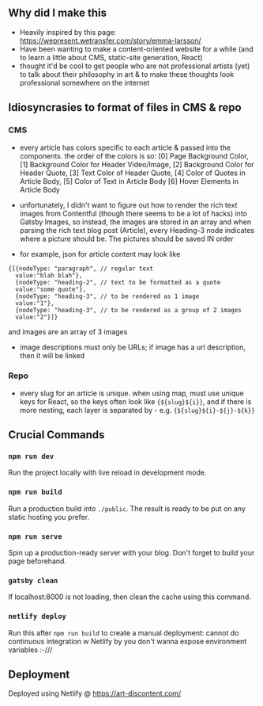 ## Why did I make this

* Heavily inspired by this page: https://wepresent.wetransfer.com/story/emma-larsson/
* Have been wanting to make a content-oriented website for a while (and to learn a little about CMS, static-site generation, React)
* thought it'd be cool to get people who are not professional artists (yet) to talk about their philosophy in art & to make these thoughts look professional somewhere on the internet


## Idiosyncrasies to format of files in CMS & repo

### CMS

* every article has colors specific to each article & passed into the components. the order of the colors is so:
[0] Page Background Color, [1] Background Color for Header Video/Image, [2] Background Color for Header Quote, [3] Text Color of Header Quote, [4] Color of Quotes in Article Body, [5] Color of Text in Article Body [6] Hover Elements in Article Body

* unfortunately, I didn't want to figure out how to render the rich text images from Contentful (though there seems to be a lot of hacks) into Gatsby Images, so instead, the images are stored in an array and when parsing the rich text blog post (Article), every Heading-3 node indicates where a picture should be. The pictures should be saved IN order

* for example, json for article content may look like
```
{[{nodeType: "paragraph", // regular text
  value:"blah blah"},
  {nodeType: "heading-2", // text to be formatted as a quote
  value:"some quote"},
  {nodeType: "heading-3", // to be rendered as 1 image
  value:"1"},
  {nodeType: "heading-3", // to be rendered as a group of 2 images
  value:"2"}]}
```

and images are an array of 3 images

* image descriptions must only be URLs; if image has a url description, then it will be linked

### Repo
* every slug for an article is unique. when using map, must use unique keys for React, so the keys often look like `{${slug}${i}}`, and if there is more nesting, each layer is separated by - e.g. `{${slug}${i}-${j}-${k}}`

## Crucial Commands

### `npm run dev`

Run the project locally with live reload in development mode.

### `npm run build`

Run a production build into `./public`. The result is ready to be put on any static hosting you prefer.

### `npm run serve`

Spin up a production-ready server with your blog. Don't forget to build your page beforehand.

### `gatsby clean`

If localhost:8000 is not loading, then clean the cache using this command.

### `netlify deploy`

Run this after `npm run build` to create a manual deployment: cannot do continuous integration w Netlify by you don't wanna expose environment variables :-///

## Deployment

Deployed using Netlify @ https://art-discontent.com/
